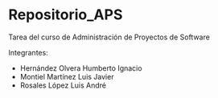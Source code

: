 # Repositorio_APS
Tarea del curso de Administración de Proyectos de Software 


Integrantes: 
- Hernández Olvera Humberto Ignacio
- Montiel Martínez Luis Javier
- Rosales López Luis André
